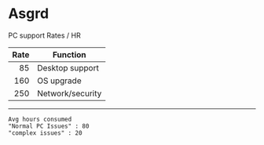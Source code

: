 # Asgrd


PC support Rates / HR

| Rate | Function |
|-----:|-----------|
|    85| Desktop support|
|   160| OS upgrade    |
|   250| Network/security |


* * *


```mermaid
Avg hours consumed
"Normal PC Issues" : 80
"complex issues" : 20
```
